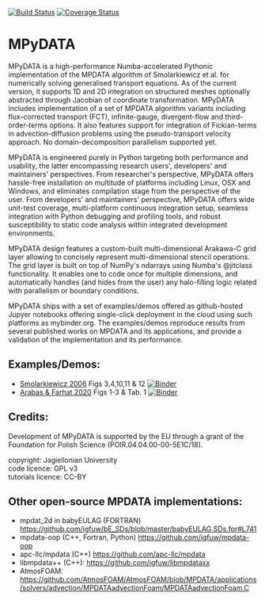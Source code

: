 [![Build Status](https://travis-ci.org/atmos-cloud-sim-uj/MPyDATA.svg?branch=optimization)](https://travis-ci.org/atmos-cloud-sim-uj/MPyDATA)
[![Coverage Status](https://img.shields.io/codecov/c/github/atmos-cloud-sim-uj/MPyDATA/optimization.svg)](https://codecov.io/github/atmos-cloud-sim-uj/MPyDATA?branch=optimization)

# MPyDATA

MPyDATA is a high-performance Numba-accelerated Pythonic implementation of the MPDATA 
  algorithm of Smolarkiewicz et al. for numerically solving generalised transport equations.
As of the current version, it supports 1D and 2D integration on structured meshes optionally
  abstracted through Jacobian of coordinate transformation. 
MPyDATA includes implementation of a set of MPDATA algorithm variants including
  flux-corrected transport (FCT), infinite-gauge, divergent-flow and 
  third-order-terms options. 
It also features support for integration of Fickian-terms in advection-diffusion
  problems using the pseudo-transport velocity approach.
No domain-decomposition parallelism supported yet.

MPyDATA is engineered purely in Python targeting both performance and usability,
    the latter encompassing research users', developers' and maintainers' perspectives.
From researcher's perspective, MPyDATA offers hassle-free installation on multitude
  of platforms including Linux, OSX and Windows, and eliminates compilation stage
  from the perspective of the user.
From developers' and maintainers' perspective, MPyDATA offers wide unit-test coverage, 
  multi-platform continuous integration setup,
  seamless integration with Python debugging and profiling tools, and robust susceptibility
  to static code analysis within integrated development environments.

MPyDATA design features
  a custom-built multi-dimensional Arakawa-C grid layer allowing
  to concisely represent multi-dimensional stencil operations.
The grid layer is built on top of NumPy's ndarrays using Numba's @jitclass
  functionality.
It enables one to code once for multiple dimensions, and automatically
  handles (and hides from the user) any halo-filling logic related with parallelism 
  or boundary conditions.

MPyDATA ships with a set of examples/demos offered as github-hosted Jupyer notebooks
  offering single-click deployment in the cloud using such platforms as
  mybinder.org.
The examples/demos reproduce results from several published
  works on MPDATA and its applications, and provide a validation of the implementation
  and its performance.
 
## Examples/Demos:
- [Smolarkiewicz 2006](http://doi.org/10.1002/fld.1071) Figs 3,4,10,11 & 12
  [![Binder](https://mybinder.org/badge_logo.svg)](https://mybinder.org/v2/gh/atmos-cloud-sim-uj/MPyDATA.git/optimization?filepath=MPyDATA_examples%2FSmolarkiewicz_2006_Figs_3_4_10_11_12/demo.ipynb)
- [Arabas & Farhat 2020](https://doi.org/10.1016/j.cam.2019.05.023) Figs 1-3 & Tab. 1 
  [![Binder](https://mybinder.org/badge_logo.svg)](https://mybinder.org/v2/gh/atmos-cloud-sim-uj/MPyDATA.git/optimization?filepath=MPyDATA_examples%2FArabas_and_Farhat_2019/)

## Credits:
Development of MPyDATA is supported by the EU through a grant of the Foundation for Polish Science (POIR.04.04.00-00-5E1C/18).

copyright: Jagiellonian University   
code licence: GPL v3   
tutorials licence: CC-BY

## Other open-source MPDATA implementations:
- mpdat_2d in babyEULAG (FORTRAN)
  https://github.com/igfuw/bE_SDs/blob/master/babyEULAG.SDs.for#L741
- mpdata-oop (C++, Fortran, Python)
  https://github.com/igfuw/mpdata-oop
- apc-llc/mpdata (C++)
  https://github.com/apc-llc/mpdata
- libmpdata++ (C++):
  https://github.com/igfuw/libmpdataxx
- AtmosFOAM:
  https://github.com/AtmosFOAM/AtmosFOAM/blob/MPDATA/applications/solvers/advection/MPDATAadvectionFoam/MPDATAadvectionFoam.C
